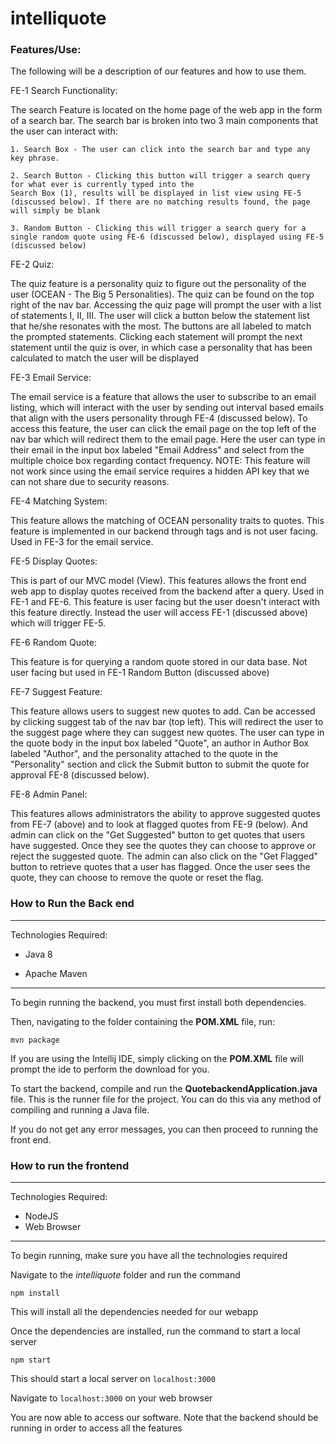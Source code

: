 # intelliquote

### Features/Use:

The following will be a description of our features and how to use them.

FE-1 Search Functionality:

The search Feature is located on the home page of the web app in the form of a search bar. The search bar is
broken into two 3 main components that the user can interact with:

    1. Search Box - The user can click into the search bar and type any key phrase.

    2. Search Button - Clicking this button will trigger a search query for what ever is currently typed into the
    Search Box (1), results will be displayed in list view using FE-5 (discussed below). If there are no matching results found, the page will simply be blank

    3. Random Button - Clicking this will trigger a search query for a single random quote using FE-6 (discussed below), displayed using FE-5 (discussed below)

FE-2 Quiz:

The quiz feature is a personality quiz to figure out the personality of the user (OCEAN - The Big 5 Personalities).
The quiz can be found on the top right of the nav bar. Accessing the quiz page will prompt the user with a list of
statements I, II, III. The user will click a button below the statement list that he/she resonates with the most.
The buttons are all labeled to match the prompted statements. Clicking each statement will prompt the next statement
until the quiz is over, in which case a personality that has been calculated to match the user will be displayed

FE-3 Email Service:

The email service is a feature that allows the user to subscribe to an email listing, which will interact with the user
by sending out interval based emails that align with the users personality through FE-4 (discussed below). To access
this feature, the user can click the email page on the top left of the nav bar which will redirect them to the email
page. Here the user can type in their email in the input box labeled "Email Address" and select from the multiple choice
box regarding contact frequency. NOTE: This feature will not work since using the email service requires a hidden API key
that we can not share due to security reasons.

FE-4 Matching System:

This feature allows the matching of OCEAN personality traits to quotes. This feature is implemented in our backend through
tags and is not user facing. Used in FE-3 for the email service.

FE-5 Display Quotes:

This is part of our MVC model (View). This features allows the front end web app to display quotes received from the backend
after a query. Used in FE-1 and FE-6. This feature is user facing but the user doesn't interact with this feature directly. Instead
the user will access FE-1 (discussed above) which will trigger FE-5.

FE-6 Random Quote:

This feature is for querying a random quote stored in our data base. Not user facing but used in FE-1 Random Button (discussed above)

FE-7 Suggest Feature:

This feature allows users to suggest new quotes to add. Can be accessed by clicking suggest tab of the nav bar (top left).
This will redirect the user to the suggest page where they can suggest new quotes. The user can type in the quote body in the input box labeled
"Quote", an author in Author Box labeled "Author", and the personality attached to the quote in the "Personality" section and click the Submit button to submit the quote for approval FE-8 (discussed below).

FE-8 Admin Panel:

This features allows administrators the ability to approve suggested quotes from FE-7 (above) and to look at flagged quotes from FE-9 (below).
And admin can click on the "Get Suggested" button to get quotes that users have suggested. Once they see the quotes they can choose to approve or reject the suggested quote.
The admin can also click on the "Get Flagged" button to retrieve quotes that a user has flagged. Once the user sees the quote, they can choose to remove the quote or reset the flag.

### How to Run the Back end

---

Technologies Required:

- Java 8

- Apache Maven

---

To begin running the backend, you must first install both dependencies.

Then, navigating to the folder containing the **POM.XML** file, run:

```
mvn package
```

If you are using the Intellij IDE, simply clicking on the **POM.XML** file will prompt the ide to perform the download for you.

To start the backend, compile and run the **QuotebackendApplication.java** file. This is the runner file for the project. You can do this via any method of compiling and running a Java file.

If you do not get any error messages, you can then proceed to running the front end.

### How to run the frontend

---

Technologies Required:

- NodeJS
- Web Browser

---

To begin running, make sure you have all the technologies required

Navigate to the _intelliquote_ folder and run the command

```
npm install
```

This will install all the dependencies needed for our webapp

Once the dependencies are installed, run the command to start a local server

```
npm start
```

This should start a local server on `localhost:3000`

Navigate to `localhost:3000` on your web browser

You are now able to access our software. Note that the backend should be running in order to access all the features

